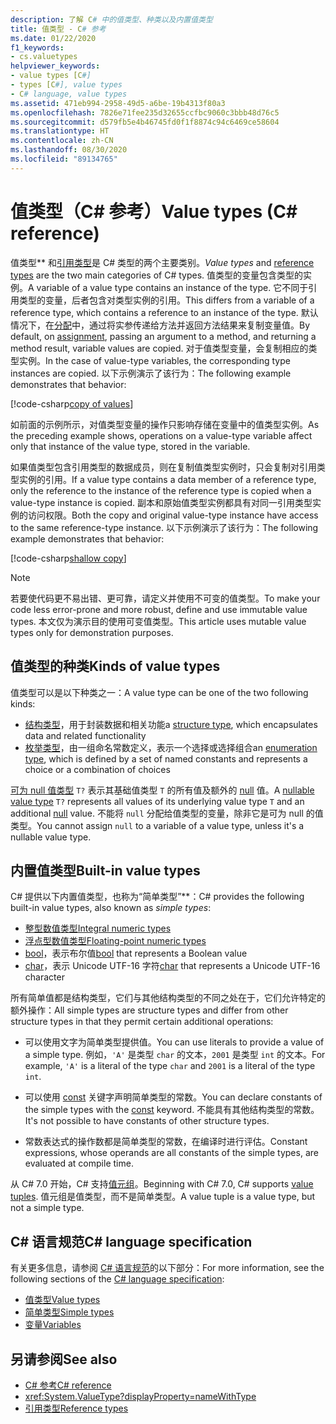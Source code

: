 ```yaml
---
description: 了解 C# 中的值类型、种类以及内置值类型
title: 值类型 - C# 参考
ms.date: 01/22/2020
f1_keywords:
- cs.valuetypes
helpviewer_keywords:
- value types [C#]
- types [C#], value types
- C# language, value types
ms.assetid: 471eb994-2958-49d5-a6be-19b4313f80a3
ms.openlocfilehash: 7826e71fee235d32655ccfbc9060c3bbb48d76c5
ms.sourcegitcommit: d579fb5e4b46745fd0f1f8874c94c6469ce58604
ms.translationtype: HT
ms.contentlocale: zh-CN
ms.lasthandoff: 08/30/2020
ms.locfileid: "89134765"
---
```

# <a name="value-types-c-reference"></a><span data-ttu-id="f495c-103">值类型（C# 参考）</span><span class="sxs-lookup"><span data-stu-id="f495c-103">Value types (C# reference)</span></span>

<span data-ttu-id="f495c-104">值类型\*\* 和[引用类型](../keywords/reference-types.md)是 C# 类型的两个主要类别。</span><span class="sxs-lookup"><span data-stu-id="f495c-104">*Value types* and [reference types](../keywords/reference-types.md) are the two main categories of C# types.</span></span> <span data-ttu-id="f495c-105">值类型的变量包含类型的实例。</span><span class="sxs-lookup"><span data-stu-id="f495c-105">A variable of a value type contains an instance of the type.</span></span> <span data-ttu-id="f495c-106">它不同于引用类型的变量，后者包含对类型实例的引用。</span><span class="sxs-lookup"><span data-stu-id="f495c-106">This differs from a variable of a reference type, which contains a reference to an instance of the type.</span></span> <span data-ttu-id="f495c-107">默认情况下，在[分配](../operators/assignment-operator.md)中，通过将实参传递给方法并返回方法结果来复制变量值。</span><span class="sxs-lookup"><span data-stu-id="f495c-107">By default, on [assignment](../operators/assignment-operator.md), passing an argument to a method, and returning a method result, variable values are copied.</span></span> <span data-ttu-id="f495c-108">对于值类型变量，会复制相应的类型实例。</span><span class="sxs-lookup"><span data-stu-id="f495c-108">In the case of value-type variables, the corresponding type instances are copied.</span></span> <span data-ttu-id="f495c-109">以下示例演示了该行为：</span><span class="sxs-lookup"><span data-stu-id="f495c-109">The following example demonstrates that behavior:</span></span>

[!code-csharp[copy of values](snippets/ValueTypes.cs#ValueTypeCopied)]

<span data-ttu-id="f495c-110">如前面的示例所示，对值类型变量的操作只影响存储在变量中的值类型实例。</span><span class="sxs-lookup"><span data-stu-id="f495c-110">As the preceding example shows, operations on a value-type variable affect only that instance of the value type, stored in the variable.</span></span>

<span data-ttu-id="f495c-111">如果值类型包含引用类型的数据成员，则在复制值类型实例时，只会复制对引用类型实例的引用。</span><span class="sxs-lookup"><span data-stu-id="f495c-111">If a value type contains a data member of a reference type, only the reference to the instance of the reference type is copied when a value-type instance is copied.</span></span> <span data-ttu-id="f495c-112">副本和原始值类型实例都具有对同一引用类型实例的访问权限。</span><span class="sxs-lookup"><span data-stu-id="f495c-112">Both the copy and original value-type instance have access to the same reference-type instance.</span></span> <span data-ttu-id="f495c-113">以下示例演示了该行为：</span><span class="sxs-lookup"><span data-stu-id="f495c-113">The following example demonstrates that behavior:</span></span>

[!code-csharp[shallow copy](snippets/ValueTypes.cs#ShallowCopy)]

> [!NOTE]
> <span data-ttu-id="f495c-114">若要使代码更不易出错、更可靠，请定义并使用不可变的值类型。</span><span class="sxs-lookup"><span data-stu-id="f495c-114">To make your code less error-prone and more robust, define and use immutable value types.</span></span> <span data-ttu-id="f495c-115">本文仅为演示目的使用可变值类型。</span><span class="sxs-lookup"><span data-stu-id="f495c-115">This article uses mutable value types only for demonstration purposes.</span></span>

## <a name="kinds-of-value-types"></a><span data-ttu-id="f495c-116">值类型的种类</span><span class="sxs-lookup"><span data-stu-id="f495c-116">Kinds of value types</span></span>

<span data-ttu-id="f495c-117">值类型可以是以下种类之一：</span><span class="sxs-lookup"><span data-stu-id="f495c-117">A value type can be one of the two following kinds:</span></span>

- <span data-ttu-id="f495c-118">[结构类型](struct.md)，用于封装数据和相关功能</span><span class="sxs-lookup"><span data-stu-id="f495c-118">a [structure type](struct.md), which encapsulates data and related functionality</span></span>
- <span data-ttu-id="f495c-119">[枚举类型](enum.md)，由一组命名常数定义，表示一个选择或选择组合</span><span class="sxs-lookup"><span data-stu-id="f495c-119">an [enumeration type](enum.md), which is defined by a set of named constants and represents a choice or a combination of choices</span></span>

<span data-ttu-id="f495c-120">[可为 null 值类型](nullable-value-types.md) `T?` 表示其基础值类型 `T` 的所有值及额外的 [null](../keywords/null.md) 值。</span><span class="sxs-lookup"><span data-stu-id="f495c-120">A [nullable value type](nullable-value-types.md) `T?` represents all values of its underlying value type `T` and an additional [null](../keywords/null.md) value.</span></span> <span data-ttu-id="f495c-121">不能将 `null` 分配给值类型的变量，除非它是可为 null 的值类型。</span><span class="sxs-lookup"><span data-stu-id="f495c-121">You cannot assign `null` to a variable of a value type, unless it's a nullable value type.</span></span>

## <a name="built-in-value-types"></a><span data-ttu-id="f495c-122">内置值类型</span><span class="sxs-lookup"><span data-stu-id="f495c-122">Built-in value types</span></span>

<span data-ttu-id="f495c-123">C# 提供以下内置值类型，也称为“简单类型”\*\*：</span><span class="sxs-lookup"><span data-stu-id="f495c-123">C# provides the following built-in value types, also known as *simple types*:</span></span>

- [<span data-ttu-id="f495c-124">整型数值类型</span><span class="sxs-lookup"><span data-stu-id="f495c-124">Integral numeric types</span></span>](integral-numeric-types.md)
- [<span data-ttu-id="f495c-125">浮点型数值类型</span><span class="sxs-lookup"><span data-stu-id="f495c-125">Floating-point numeric types</span></span>](floating-point-numeric-types.md)
- <span data-ttu-id="f495c-126">[bool](bool.md)，表示布尔值</span><span class="sxs-lookup"><span data-stu-id="f495c-126">[bool](bool.md) that represents a Boolean value</span></span>
- <span data-ttu-id="f495c-127">[char](char.md)，表示 Unicode UTF-16 字符</span><span class="sxs-lookup"><span data-stu-id="f495c-127">[char](char.md) that represents a Unicode UTF-16 character</span></span>

<span data-ttu-id="f495c-128">所有简单值都是结构类型，它们与其他结构类型的不同之处在于，它们允许特定的额外操作：</span><span class="sxs-lookup"><span data-stu-id="f495c-128">All simple types are structure types and differ from other structure types in that they permit certain additional operations:</span></span>

- <span data-ttu-id="f495c-129">可以使用文字为简单类型提供值。</span><span class="sxs-lookup"><span data-stu-id="f495c-129">You can use literals to provide a value of a simple type.</span></span> <span data-ttu-id="f495c-130">例如，`'A'` 是类型 `char` 的文本，`2001` 是类型 `int` 的文本。</span><span class="sxs-lookup"><span data-stu-id="f495c-130">For example, `'A'` is a literal of the type `char` and `2001` is a literal of the type `int`.</span></span>

- <span data-ttu-id="f495c-131">可以使用 [const](../keywords/const.md) 关键字声明简单类型的常数。</span><span class="sxs-lookup"><span data-stu-id="f495c-131">You can declare constants of the simple types with the [const](../keywords/const.md) keyword.</span></span> <span data-ttu-id="f495c-132">不能具有其他结构类型的常数。</span><span class="sxs-lookup"><span data-stu-id="f495c-132">It's not possible to have constants of other structure types.</span></span>

- <span data-ttu-id="f495c-133">常数表达式的操作数都是简单类型的常数，在编译时进行评估。</span><span class="sxs-lookup"><span data-stu-id="f495c-133">Constant expressions, whose operands are all constants of the simple types, are evaluated at compile time.</span></span>

<span data-ttu-id="f495c-134">从 C# 7.0 开始，C# 支持[值元组](value-tuples.md)。</span><span class="sxs-lookup"><span data-stu-id="f495c-134">Beginning with C# 7.0, C# supports [value tuples](value-tuples.md).</span></span> <span data-ttu-id="f495c-135">值元组是值类型，而不是简单类型。</span><span class="sxs-lookup"><span data-stu-id="f495c-135">A value tuple is a value type, but not a simple type.</span></span>

## <a name="c-language-specification"></a><span data-ttu-id="f495c-136">C# 语言规范</span><span class="sxs-lookup"><span data-stu-id="f495c-136">C# language specification</span></span>

<span data-ttu-id="f495c-137">有关更多信息，请参阅 [C# 语言规范](~/_csharplang/spec/introduction.md)的以下部分：</span><span class="sxs-lookup"><span data-stu-id="f495c-137">For more information, see the following sections of the [C# language specification](~/_csharplang/spec/introduction.md):</span></span>

- [<span data-ttu-id="f495c-138">值类型</span><span class="sxs-lookup"><span data-stu-id="f495c-138">Value types</span></span>](~/_csharplang/spec/types.md#value-types)
- [<span data-ttu-id="f495c-139">简单类型</span><span class="sxs-lookup"><span data-stu-id="f495c-139">Simple types</span></span>](~/_csharplang/spec/types.md#simple-types)
- [<span data-ttu-id="f495c-140">变量</span><span class="sxs-lookup"><span data-stu-id="f495c-140">Variables</span></span>](~/_csharplang/spec/variables.md)

## <a name="see-also"></a><span data-ttu-id="f495c-141">另请参阅</span><span class="sxs-lookup"><span data-stu-id="f495c-141">See also</span></span>

- [<span data-ttu-id="f495c-142">C# 参考</span><span class="sxs-lookup"><span data-stu-id="f495c-142">C# reference</span></span>](../index.md)
- <xref:System.ValueType?displayProperty=nameWithType>
- [<span data-ttu-id="f495c-143">引用类型</span><span class="sxs-lookup"><span data-stu-id="f495c-143">Reference types</span></span>](../keywords/reference-types.md)
